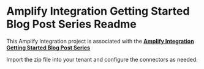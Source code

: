 # Amplify Integration Getting Started Blog Post Series Readme

This Amplify Integration project is associated with the [**Amplify Integration Getting Started Blog Post Series**](https://gist.github.com/lbrenman/9eb96b10b726969caf0d7d5164fdc758)

Import the zip file into your tenant and configure the connectors as needed.
